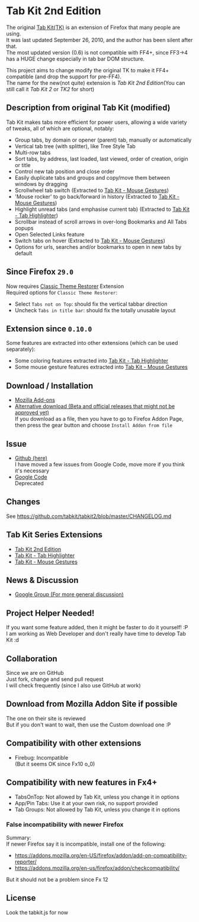 # Tab Kit 2nd Edition
The original [Tab Kit(TK)](https://addons.mozilla.org/en-us/firefox/addon/tab-kit/) is an extension of Firefox that many people are using.  
It was last updated September 26, 2010, and the author has been silent after that.  
The most updated version (0.6) is not compatible with FF4+, since FF3->4 has a HUGE change especially in tab bar DOM structure.

This project aims to change modify the original TK to make it FF4+ compatible (and drop the support for pre-FF4).  
The name for the new(not quite) extension is *Tab Kit 2nd Edition*(You can still call it *Tab Kit 2* or *TK2* for short)


## Description from original Tab Kit (modified)
Tab Kit makes tabs more efficient for power users, allowing a wide variety of tweaks, all of which are optional, notably:

- Group tabs, by domain or opener (parent) tab, manually or automatically
- Vertical tab tree (with splitter), like Tree Style Tab
- Multi-row tabs
- Sort tabs, by address, last loaded, last viewed, order of creation, origin or title
- Control new tab position and close order
- Easily duplicate tabs and groups and copy/move them between windows by dragging
- Scrollwheel tab switch (Extracted to [Tab Kit - Mouse Gestures](https://github.com/tabkit/mouse-gestures))
- 'Mouse rocker' to go back/forward in history (Extracted to [Tab Kit - Mouse Gestures](https://github.com/tabkit/mouse-gestures))
- Highlight unread tabs (and emphasise current tab) (Extracted to [Tab Kit - Tab Highlighter](https://github.com/tabkit/tab-highlighter))
- Scrollbar instead of scroll arrows in over-long Bookmarks and All Tabs popups
- Open Selected Links feature
- Switch tabs on hover (Extracted to [Tab Kit - Mouse Gestures](https://github.com/tabkit/mouse-gestures))
- Options for urls, searches and/or bookmarks to open in new tabs by default


## Since Firefox `29.0`
Now requires [Classic Theme Restorer](https://addons.mozilla.org/en-US/firefox/addon/classicthemerestorer/) Extension  
Required options for `Classic Theme Restorer`:
- Select `Tabs not on Top`: should fix the vertical tabbar direction  
- Uncheck `Tabs in title bar`: should fix the totally unusable layout  


## Extension since `0.10.0`
Some features are extracted into other extensions (which can be used separately):
- Some coloring features extracted into [Tab Kit - Tab Highlighter](https://github.com/tabkit/tab-highlighter)
- Some mouse gesture features extracted into [Tab Kit - Mouse Gestures](https://github.com/tabkit/mouse-gestures)


## Download / Installation
- [Mozilla Add-ons](https://addons.mozilla.org/en-US/firefox/addon/tabkit-2nd-edition/)  
- [Alternative download (Beta and official releases that might not be approved yet)](http://www.mediafire.com/?i17mt3o435ngm)  
If you download as a file, then you have to go to Firefox Addon Page, then press the gear button and choose `Install Addon from file`


## Issue
- [Github (here)](https://github.com/tabkit/tabkit2/issues)  
I have moved a few issues from Google Code, move more if you think it's necessary
- [Google Code](http://code.google.com/p/tabkit-2nd-edition/issues/list)  
Deprecated


## Changes
See https://github.com/tabkit/tabkit2/blob/master/CHANGELOG.md


## Tab Kit Series Extensions
- [Tab Kit 2nd Edition](https://github.com/tabkit/tabkit2)
- [Tab Kit - Tab Highlighter](https://github.com/tabkit/tab-highlighter)
- [Tab Kit - Mouse Gestures](https://github.com/tabkit/mouse-gestures)


## News & Discussion
- [Google Group (For more general discussion)](http://groups.google.com/group/tabkit-2nd-edition)


## Project Helper Needed!
If you want some feature added, then it might be faster to do it yourself! :P  
I am working as Web Developer and don't really have time to develop Tab Kit :d


## Collaboration
Since we are on GitHub  
Just fork, change and send pull request  
I will check frequently (since I also use GitHub at work)

## Download from Mozilla Addon Site if possible  
The one on their site is reviewed  
But if you don't want to wait, then use the Custom download one :P


## Compatibility with other extensions
- Firebug: Incompatible  
(But it seems OK since Fx10 o_0)


## Compatibility with new features in Fx4+
- TabsOnTop: Not allowed by Tab Kit, unless you change it in options
- App/Pin Tabs: Use it at your own risk, no support provided
- Tab Groups: Not allowed by Tab Kit, unless you change it in options


### False incompatibility with newer Firefox
Summary:  
If newer Firefox say it is incompatible, install one of the following:  
- https://addons.mozilla.org/en-US/firefox/addon/add-on-compatibility-reporter/
- https://addons.mozilla.org/en-us/firefox/addon/checkcompatibility/

But it should not be a problem since Fx 12


## License
Look the tabkit.js for now
